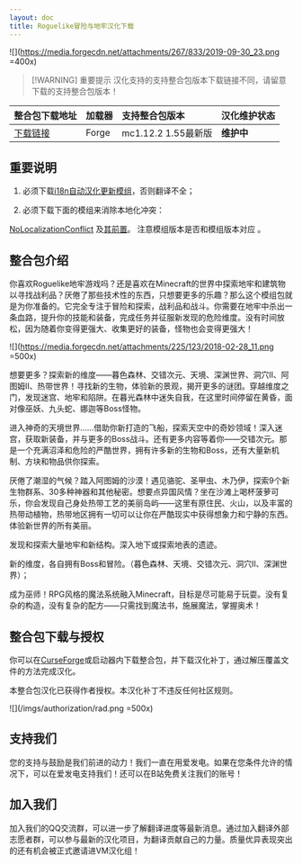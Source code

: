 ```yaml
---
layout: doc
title: Roguelike冒险与地牢汉化下载
---
```


![](https://media.forgecdn.net/attachments/267/833/2019-09-30_23.png =400x)

> [!WARNING] 重要提示
> 汉化支持的支持整合包版本下载链接不同，请留意下载的支持整合包版本！

<DownloadLinks :methods="[
  { id: 'lanzou', text: '下载1.53汉化', icon: '/imgs/svg/lanzou.svg', link: 'https://vmhanhuazu.lanzoui.com/s/Rad-vmct-114' },
  { id: 'github', text: '下载1.54汉化', icon: '/imgs/svg/github.svg', link: 'https://gh.llkk.cc/https://github.com/VM-Chinese-translate-group/Roguelike-Adventures-and-Dungeons/archive/refs/tags/1.54v2.zip' },
  { id: 'github', text: '下载1.55汉化', icon: '/imgs/svg/github.svg', link: 'https://gh.llkk.cc/https://github.com/VM-Chinese-translate-group/Roguelike-Adventures-and-Dungeons/archive/refs/tags/1.55v1.zip' },
  { id: 'bilibili', text: '专栏介绍', icon: '/imgs/svg/bilibili.svg', link: 'https://www.bilibili.com/read/cv25214830/' },
]" />

| 整合包下载地址                                                                              | 加载器 | 支持整合包版本      | 汉化维护状态 |
| :------------------------------------------------------------------------------------------ | :----- | :------------------ | :----------- |
| [下载链接](https://www.curseforge.com/minecraft/modpacks/roguelike-adventures-and-dungeons) | Forge  | mc1.12.2 1.55最新版 | **维护中**   |

## 重要说明

1. 必须下载[i18n自动汉化更新模组](https://www.curseforge.com/minecraft/mc-mods/i18nupdatemod/download/5841609)，否则翻译不全；

2. 必须下载下面的模组来消除本地化冲突：

[NoLocalizationConflict](https://www.curseforge.com/minecraft/mc-mods/nolocalizationconflict/file)
及[其前置](https://www.curseforge.com/minecraft/mc-mods/mixin-booter)。
注意模组版本是否和模组版本对应 。

## 整合包介绍

你喜欢Roguelike地牢游戏吗？还是喜欢在Minecraft的世界中探索地牢和建筑物以寻找战利品？厌倦了那些技术性的东西，只想要更多的乐趣？那么这个模组包就是为你准备的。它完全专注于冒险和探索，战利品和战斗。你需要在地牢中杀出一条血路，提升你的技能和装备，完成任务并征服新发现的危险维度。没有时间放松，因为随着你变得更强大、收集更好的装备，怪物也会变得更强大！

![](https://media.forgecdn.net/attachments/225/123/2018-02-28_11.png =500x)

想要更多？探索新的维度——暮色森林、交错次元、天境、深渊世界、洞穴II、阿图姆II、热带世界！寻找新的生物，体验新的景观，揭开更多的谜团。穿越维度之门，发现迷宫、地牢和陷阱。在暮光森林中迷失自我，在这里时间停留在黄昏，面对像巫妖、九头蛇、娜迦等Boss怪物。

进入神奇的天境世界……借助你新打造的飞船，探索天空中的奇妙领域！深入迷宫，获取新装备，并与更多的Boss战斗。还有更多内容等着你——交错次元。那是一个充满沼泽和危险的严酷世界，拥有许多新的生物和Boss，还有大量新机制、方块和物品供你探索。

厌倦了潮湿的气候？踏入阿图姆的沙漠！遇见骆驼、圣甲虫、木乃伊，探索9个新生物群系、30多种神器和其他秘密。想要点异国风情？坐在沙滩上喝杯菠萝可乐，你会发现自己身处热带工艺的美丽岛屿——这里有原住民、火山，以及丰富的热带动植物，热带地区拥有一切可以让你在严酷现实中获得想象力和宁静的东西。
体验新世界的所有美丽。

发现和探索大量地牢和新结构。深入地下或探索地表的遗迹。

新的维度，各自拥有Boss和冒险。（暮色森林、天境、交错次元、洞穴II、深渊世界）；

成为巫师！RPG风格的魔法系统融入Minecraft，目标是尽可能易于玩耍。没有复杂的构造，没有复杂的配方——只需找到魔法书，施展魔法，掌握奥术！

## 整合包下载与授权

你可以在[CurseForge](https://www.curseforge.com/minecraft/modpacks/roguelike-adventures-and-dungeons)或启动器内下载整合包，并下载汉化补丁，通过解压覆盖文件的方法完成汉化。

本整合包汉化已获得作者授权。本汉化补丁不违反任何社区规则。

![](/imgs/authorization/rad.png =500x)

## 支持我们

您的支持与鼓励是我们前进的动力！我们一直在用爱发电。如果在您条件允许的情况下，可以在爱发电支持我们！还可以在B站免费关注我们的账号！

## 加入我们

加入我们的QQ交流群，可以进一步了解翻译进度等最新消息。通过加入翻译外部志愿者群，可以参与最新的汉化项目，为翻译贡献自己的力量。质量优异表现突出的还有机会被正式邀请进VM汉化组！
